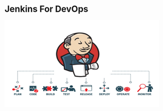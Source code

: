 # Jenkins For DevOps

![Jenkins](https://github.com/balusena/jenkins-for-devops/blob/main/jenkins.png)


